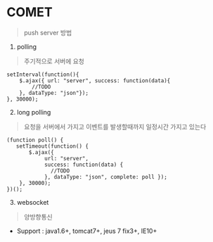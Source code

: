 # COMET
> push server 방법
1. polling
> 주기적으로 서버에 요청
~~~
setInterval(function(){
    $.ajax({ url: "server", success: function(data){
        //TODO 
    }, dataType: "json"});
}, 30000);
~~~
2. long polling
> 요청을 서버에서 가지고 이벤트를 발생할때까지 일정시간 가지고 있는다
~~~
(function poll() {
   setTimeout(function() {
       $.ajax({ 
            url: "server",
            success: function(data) {
              //TODO
            }, dataType: "json", complete: poll });
    }, 30000);
})();
~~~
3. websocket
> 양방향통신  
+ Support : java1.6+, tomcat7+, jeus 7 fix3+, IE10+
